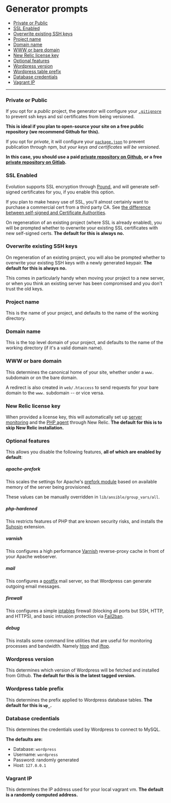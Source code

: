 # Generator prompts

* [Private or Public](#private-or-public)
* [SSL Enabled](#ssl-enabled)
* [Overwrite existing SSH keys](#overwrite-existing-ssh-keys)
* [Project name](#project-name)
* [Domain name](#domain-name)
* [WWW or bare domain](#www-or-bare-domain)
* [New Relic license key](#new-relic-license-key)
* [Optional features](#optional-features)
* [Wordpress version](#wordpress-version)
* [Wordpress table prefix](#wordpress-table-prefix)
* [Database credentials](#database-credentials)
* [Vagrant IP](#vagrant-ip)

---

### Private or Public

If you opt for a *public* project, the generator will configure your [`.gitignore`](http://git-scm.com/docs/gitignore) to prevent ssh keys and ssl certificates from being versioned.

**This is ideal if you plan to open-source your site on a free public repository (we recommend Github for this).**

If you opt for *private*, it will configure your [`package.json`](https://docs.npmjs.com/files/package.json) to prevent publication through npm, but *your keys and certificates will be versioned*.

**In this case, you should use a paid [private repository on Github](https://help.github.com/articles/making-a-public-repository-private/), or a free [private repository on Gitlab](http://doc.gitlab.com/ce/gitlab-basics/create-project.html).**

### SSL Enabled

Evolution supports SSL encryption through [Pound](http://www.apsis.ch/pound), and will generate self-signed certificates for you, if you enable this option.

If you plan to make heavy use of SSL, you'll almost certainly want to purchase a commercial cert from a third party CA. See [the difference between self-signed and Certificate Authorities](http://stackoverflow.com/questions/292732/self-signed-ssl-cert-or-ca#answer-292784).

On regeneration of an existing project (where SSL is already enabled), you will be prompted whether to overwrite your existing SSL certificates with new self-signed certs. **The default for this is always no.**

### Overwrite existing SSH keys

On regeneration of an existing project, you will also be prompted whether to overwrite your existing SSH keys with a newly generated keypair. **The default for this is always no.**

This comes in particularly handy when moving your project to a new server, or when you think an existing server has been compromised and you don't trust the old keys.

### Project name

This is the name of your project, and defaults to the name of the working directory.

### Domain name

This is the top level domain of your project, and defaults to the name of the working directory (if it's a valid domain name).

### WWW or bare domain

This determines the canonical home of your site, whether under a `www.` subdomain or on the bare domain.

A redirect is also created in `web/.htaccess` to send requests for your bare domain to the `www.` subdomain -- or vice versa.

### New Relic license key

When provided a license key, this will automatically set up [server monitoring](http://newrelic.com/server-monitoring) and the [PHP agent](https://docs.newrelic.com/docs/agents/php-agent/getting-started/new-relic-php) through New Relic. **The default for this is to skip New Relic installation.**

### Optional features

This allows you disable the following features, **all of which are enabled by default**:

##### apache-prefork

This scales the settings for Apache's [prefork module](http://httpd.apache.org/docs/2.4/mod/prefork.html) based on available memory of the server being provisioned.

These values can be manually overridden in `lib/ansible/group_vars/all`.

##### php-hardened

This restricts features of PHP that are known security risks, and installs the [Suhosin](https://suhosin.org/) extension.

##### varnish

This configures a high performance [Varnish](https://www.varnish-cache.org/) reverse-proxy cache in front of your Apache webserver.

##### mail

This configures a [postfix](http://www.postfix.org/) mail server, so that Wordpress can generate outgoing email messages.

##### firewall

This configures a simple [iptables](https://en.wikipedia.org/wiki/Iptables) firewall (blocking all ports but SSH, HTTP, and HTTPS), and basic intrusion protection via [Fail2ban](http://www.fail2ban.org/wiki/index.php/Main_Page).

##### debug

This installs some command line utilities that are useful for monitoring processes and bandwidth. Namely [htop](http://hisham.hm/htop/) and [iftop](http://www.ex-parrot.com/pdw/iftop/).

### Wordpress version

This determines which version of Wordpress will be fetched and installed from Github. **The default for this is the latest tagged version.**

### Wordpress table prefix

This determines the prefix applied to Wordpress database tables. **The default for this is `wp_`.**

### Database credentials

This determines the credentials used by Wordpress to connect to MySQL.

**The defaults are:**

* Database: `wordpress`
* Username: `wordpress`
* Password: randomly generated
* Host: `127.0.0.1`

### Vagrant IP

This determines the IP address used for your local vagrant vm. **The default is a randomly computed address.**
